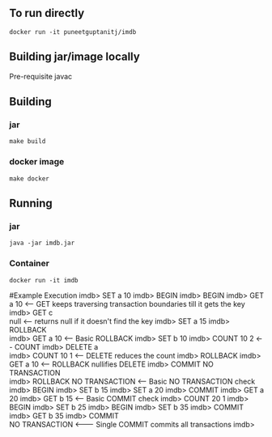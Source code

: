 ## To run directly  
```
docker run -it puneetguptanitj/imdb
```
## Building jar/image locally
Pre-requisite javac

## Building
### jar
```
make build
```
### docker image
```
make docker
```
## Running
### jar
```
java -jar imdb.jar
```
### Container
```
docker run -it imdb
```

#Example Execution
	imdb> SET a 10
	imdb> BEGIN
	imdb> BEGIN
	imdb> GET a
	10                   <-- GET keeps traversing transaction boundaries till it gets the key
	imdb> GET c          
	null                 <-- returns null if it doesn't find the key
	imdb> SET a 15
	imdb> ROLLBACK     
	imdb> GET a
	10                   <-- Basic ROLLBACK
	imdb> SET b 10
	imdb> COUNT 10
	2                    <-- COUNT 
	imdb> DELETE a       
	imdb> COUNT 10
	1                    <-- DELETE reduces the count
	imdb> ROLLBACK
	imdb> GET a
	10                   <-- ROLLBACK nullifies DELETE
	imdb> COMMIT
	NO TRANSACTION        
	imdb> ROLLBACK
	NO TRANSACTION       <-- Basic NO TRANSACTION check
	imdb> BEGIN
	imdb> SET b 15
	imdb> SET a 20
	imdb> COMMIT
	imdb> GET a
	20
	imdb> GET b
	15                   <-- Basic COMMIT check
	imdb> COUNT 20
	1
	imdb> BEGIN
	imdb> SET b 25
	imdb> BEGIN
	imdb> SET b 35
	imdb> COMMIT
	imdb> GET b
	35
	imdb> COMMIT         
	NO TRANSACTION       <--- Single COMMIT commits all transactions
	imdb>

